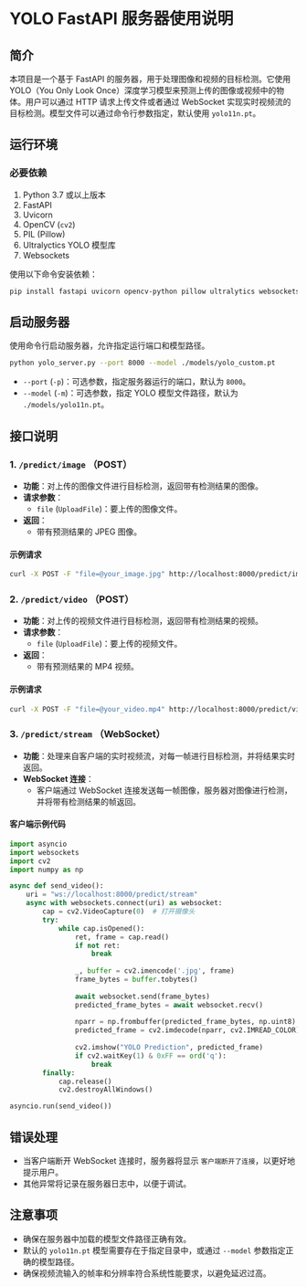 # YOLO FastAPI 服务器使用说明

## 简介
本项目是一个基于 FastAPI 的服务器，用于处理图像和视频的目标检测。它使用 YOLO（You Only Look Once）深度学习模型来预测上传的图像或视频中的物体。用户可以通过 HTTP 请求上传文件或者通过 WebSocket 实现实时视频流的目标检测。模型文件可以通过命令行参数指定，默认使用 `yolo11n.pt`。

## 运行环境

### 必要依赖
1. Python 3.7 或以上版本
2. FastAPI
3. Uvicorn
4. OpenCV (`cv2`)
5. PIL (Pillow)
6. Ultralyctics YOLO 模型库
7. Websockets

使用以下命令安装依赖：
```bash
pip install fastapi uvicorn opencv-python pillow ultralytics websockets
```

## 启动服务器
使用命令行启动服务器，允许指定运行端口和模型路径。

```bash
python yolo_server.py --port 8000 --model ./models/yolo_custom.pt
```
- `--port` (`-p`)：可选参数，指定服务器运行的端口，默认为 `8000`。
- `--model` (`-m`)：可选参数，指定 YOLO 模型文件路径，默认为 `./models/yolo11n.pt`。

## 接口说明

### 1. `/predict/image` （POST）
- **功能**：对上传的图像文件进行目标检测，返回带有检测结果的图像。
- **请求参数**：
  - `file` (`UploadFile`)：要上传的图像文件。
- **返回**：
  - 带有预测结果的 JPEG 图像。

#### 示例请求
```bash
curl -X POST -F "file=@your_image.jpg" http://localhost:8000/predict/image -o output.jpg
```

### 2. `/predict/video` （POST）
- **功能**：对上传的视频文件进行目标检测，返回带有检测结果的视频。
- **请求参数**：
  - `file` (`UploadFile`)：要上传的视频文件。
- **返回**：
  - 带有预测结果的 MP4 视频。

#### 示例请求
```bash
curl -X POST -F "file=@your_video.mp4" http://localhost:8000/predict/video -o output.mp4
```

### 3. `/predict/stream` （WebSocket）
- **功能**：处理来自客户端的实时视频流，对每一帧进行目标检测，并将结果实时返回。
- **WebSocket 连接**：
  - 客户端通过 WebSocket 连接发送每一帧图像，服务器对图像进行检测，并将带有检测结果的帧返回。

#### 客户端示例代码
```python
import asyncio
import websockets
import cv2
import numpy as np

async def send_video():
    uri = "ws://localhost:8000/predict/stream"
    async with websockets.connect(uri) as websocket:
        cap = cv2.VideoCapture(0)  # 打开摄像头
        try:
            while cap.isOpened():
                ret, frame = cap.read()
                if not ret:
                    break
                
                _, buffer = cv2.imencode('.jpg', frame)
                frame_bytes = buffer.tobytes()
                
                await websocket.send(frame_bytes)
                predicted_frame_bytes = await websocket.recv()
                
                nparr = np.frombuffer(predicted_frame_bytes, np.uint8)
                predicted_frame = cv2.imdecode(nparr, cv2.IMREAD_COLOR)
                
                cv2.imshow("YOLO Prediction", predicted_frame)
                if cv2.waitKey(1) & 0xFF == ord('q'):
                    break
        finally:
            cap.release()
            cv2.destroyAllWindows()

asyncio.run(send_video())
```

## 错误处理
- 当客户端断开 WebSocket 连接时，服务器将显示 `客户端断开了连接`，以更好地提示用户。
- 其他异常将记录在服务器日志中，以便于调试。

## 注意事项
- 确保在服务器中加载的模型文件路径正确有效。
- 默认的 `yolo11n.pt` 模型需要存在于指定目录中，或通过 `--model` 参数指定正确的模型路径。
- 确保视频流输入的帧率和分辨率符合系统性能要求，以避免延迟过高。


